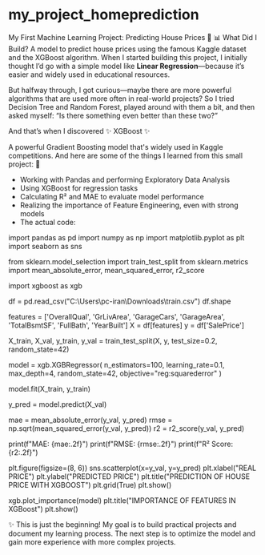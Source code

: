 # my_project_homeprediction
My First Machine Learning Project: Predicting House Prices 🏡 📊 What Did I Build?  A model to predict house prices using the famous Kaggle dataset and the XGBoost algorithm.
When I started building this project, I initially thought I’d go with a simple model like **Linear Regression**—because it’s easier and widely used in educational resources.

But halfway through, I got curious—maybe there are more powerful algorithms that are used more often in real-world projects? So I tried Decision Tree and Random Forest, played around with them a bit, and then asked myself: “Is there something even better than these two?”

And that’s when I discovered ✨ XGBoost ✨

A powerful Gradient Boosting model that's widely used in Kaggle competitions. And here are some of the things I learned from this small project: 🧐

* Working with Pandas and performing Exploratory Data Analysis
* Using XGBoost for regression tasks
* Calculating R² and MAE to evaluate model performance
* Realizing the importance of Feature Engineering, even with strong models
* The actual code:

import pandas as pd
import numpy as np
import matplotlib.pyplot as plt
import seaborn as sns

from sklearn.model_selection import train_test_split
from sklearn.metrics import mean_absolute_error, mean_squared_error, r2_score

import xgboost as xgb

df = pd.read_csv("C:\\Users\\pc-iran\\Downloads\\train.csv")
df.shape

features = ['OverallQual', 'GrLivArea', 'GarageCars', 'GarageArea', 'TotalBsmtSF', 'FullBath', 'YearBuilt']
X = df[features]
y = df['SalePrice']

X_train, X_val, y_train, y_val = train_test_split(X, y, test_size=0.2, random_state=42)

model = xgb.XGBRegressor(
    n_estimators=100,
    learning_rate=0.1,
    max_depth=4,
    random_state=42,
    objective="reg:squarederror"
)

model.fit(X_train, y_train)

y_pred = model.predict(X_val)

mae = mean_absolute_error(y_val, y_pred)
rmse = np.sqrt(mean_squared_error(y_val, y_pred))
r2 = r2_score(y_val, y_pred)

print(f"MAE: {mae:.2f}")
print(f"RMSE: {rmse:.2f}")
print(f"R² Score: {r2:.2f}")


plt.figure(figsize=(8, 6))
sns.scatterplot(x=y_val, y=y_pred)
plt.xlabel("REAL PRICE")
plt.ylabel("PREDICTED PRICE")
plt.title("PREDICTION OF HOUSE PRICE WITH XGBOOST")
plt.grid(True)
plt.show()

xgb.plot_importance(model)
plt.title("IMPORTANCE OF FEATURES IN XGBoost")
plt.show()


✨ This is just the beginning!
My goal is to build practical projects and document my learning process. The next step is to optimize the model and gain more experience with more complex projects.
